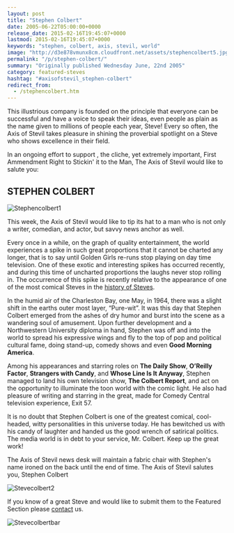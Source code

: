 ```yaml
---
layout: post
title: "Stephen Colbert"
date: 2005-06-22T05:00:00+0000
release_date: 2015-02-16T19:45:07+0000
lastmod: 2015-02-16T19:45:07+0000
keywords: "stephen, colbert, axis, stevil, world"
image: "http://d3e878vmunx8cm.cloudfront.net/assets/stephencolbert5.jpg"
permalink: "/p/stephen-colbert/"
summary: "Originally published Wednesday June, 22nd 2005"
category: featured-steves
hashtag: "#axisofstevil_stephen-colbert"
redirect_from:
  - /stephencolbert.htm
---
```


[id_1]: http://d3e878vmunx8cm.cloudfront.net/assets/stephencolbert5.jpg "Stephencolbert1"[id_2]: http://d3e878vmunx8cm.cloudfront.net/assets/stephencolbert6.jpg "Stephencolbert2"[id_3]: http://d3e878vmunx8cm.cloudfront.net/assets/stephencolbertmural.jpg "Stephencolbertbar"
This illustrious company is founded on the principle that everyone can be successful and have a voice to speak their ideas, even people as plain as the name given to millions of people each year, Steve! Every so often, the Axis of Stevil takes pleasure in shining the proverbial spotlight on a Steve who shows excellence in their field.

In an ongoing effort to support , the cliche, yet extremely important, First Ammendment Right to Stickin' it to the Man, The Axis of Stevil would like to salute you:

## STEPHEN COLBERT ##

![Stephencolbert1][id_1]

This week, the Axis of Stevil would like to tip its hat to a man who is not only a writer, comedian, and actor, but savvy news anchor as well.

Every once in a while, on the graph of quality entertainment, the world experiences a spike in such great proportions that it cannot be charted any longer, that is to say until Golden Girls re-runs stop playing on day time television. One of these exotic and interesting spikes has occurred recently, and during this time of uncharted proportions the laughs never stop rolling in. The occurrence of this spike is recently relative to the appearance of one of the most comical Steves in the [history of Steves](/history "history of Steves").

In the humid air of the Charleston Bay, one May, in 1964, there was a slight shift in the earths outer most layer, “Pure-wit”. It was this day that Stephen Colbert emerged from the ashes of dry humor and burst into the scene as a wandering soul of amusement. Upon further development and a Northwestern University diploma in hand, Stephen was off and into the world to spread his expressive wings and fly to the top of pop and political cultural fame, doing stand-up, comedy shows and even **Good Morning America**.

Among his appearances and starring roles on **The Daily Show**, **O’Reilly Factor**, **Strangers with Candy**, and **Whose Line Is It Anyway**, Stephen managed to land his own television show, **The Colbert Report**, and act on the opportunity to illuminate the toon world with the comic light. He also had pleasure of writing and starring in the great, made for Comedy Central television experience, Exit 57.

It is no doubt that Stephen Colbert is one of the greatest comical, cool-headed, witty personalities in this universe today. He has bewitched us with his candy of laughter and handed us the good wrench of satirical politics. The media world is in debt to your service, Mr. Colbert. Keep up the great work!

The Axis of Stevil news desk will maintain a fabric chair with Stephen's name ironed on the back until the end of time. The Axis of Stevil salutes you, Stephen Colbert

![Stevecolbert2][id_2]

If you know of a great Steve and would like to submit them to the Featured Section please [contact](/contact) us.

![Stevecolbertbar][id_3]
